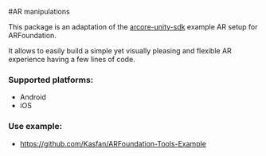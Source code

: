 ﻿#AR manipulations

This package is an adaptation of the
[arcore-unity-sdk](https://github.com/google-ar/arcore-unity-sdk/tree/master/Assets/GoogleARCore/Examples)
example AR setup for ARFoundation.

It allows to easily build a simple yet visually pleasing and flexible AR experience having a few lines of code.

### Supported platforms:
- Android
- iOS

### Use example:
- https://github.com/Kasfan/ARFoundation-Tools-Example